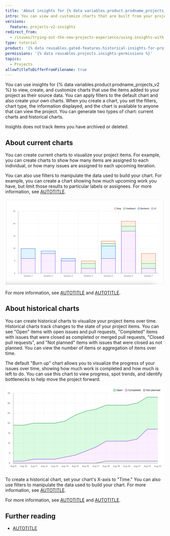 ```yaml
---
title: 'About insights for {% data variables.product.prodname_projects_v2 %}'
intro: You can view and customize charts that are built from your project's data.
versions:
  feature: projects-v2-insights
redirect_from:
  - /issues/trying-out-the-new-projects-experience/using-insights-with-projects
type: tutorial
product: '{% data reusables.gated-features.historical-insights-for-projects %}'
permissions: '{% data reusables.projects.insights-permissions %}'
topics:
  - Projects
allowTitleToDifferFromFilename: true
---
```


You can use insights for {% data variables.product.prodname_projects_v2 %} to view, create, and customize charts that use the items added to your project as their source data. You can apply filters to the default chart and also create your own charts. When you create a chart, you set the filters, chart type, the information displayed, and the chart is available to anyone that can view the project. You can generate two types of chart: current charts and historical charts.

Insights does not track items you have archived or deleted.

## About current charts

You can create current charts to visualize your project items. For example, you can create charts to show how many items are assigned to each individual, or how many issues are assigned to each upcoming iteration.

You can also use filters to manipulate the data used to build your chart. For example, you can create a chart showing how much upcoming work you have, but limit those results to particular labels or assignees. For more information, see [AUTOTITLE](/issues/planning-and-tracking-with-projects/customizing-views-in-your-project/filtering-projects).

![Screenshot of a stacked column chart, with a column for each iteration. Each column is divided into sections for "Bug", "Feedback", "Backend", and "UI."](/assets/images/help/issues/column-chart-example.png)

For more information, see [AUTOTITLE](/issues/planning-and-tracking-with-projects/viewing-insights-from-your-project/creating-charts) and [AUTOTITLE](/issues/planning-and-tracking-with-projects/viewing-insights-from-your-project/configuring-charts).

## About historical charts

You can create historical charts to visualize your project items over time. Historical charts track changes to the state of your project items. You can see "Open" items with open issues and pull requests, "Completed" items with issues that were closed as completed or merged pull requests, "Closed pull requests", and "Not planned" items with issues that were closed as not planned. You can view the number of items or aggregation of items over time.

The default "Burn up" chart allows you to visualize the progress of your issues over time, showing how much work is completed and how much is left to do. You can use this chart to view progress, spot trends, and identify bottlenecks to help move the project forward.

![Screenshot of an example "Burn up" chart, showing the amount of issues over a two-week period split into the categories "Open", "Completed", and "Not planned". The chart uses horizontal lines to plot the number of issues in each category for each day in the two week period.](/assets/images/help/issues/burnup-example.png)

To create a historical chart, set your chart's X-axis to "Time." You can also use filters to manipulate the data used to build your chart. For more information, see [AUTOTITLE](/issues/planning-and-tracking-with-projects/customizing-views-in-your-project/filtering-projects).

For more information, see [AUTOTITLE](/issues/planning-and-tracking-with-projects/viewing-insights-from-your-project/creating-charts) and [AUTOTITLE](/issues/planning-and-tracking-with-projects/viewing-insights-from-your-project/configuring-charts).

## Further reading

* [AUTOTITLE](/issues/planning-and-tracking-with-projects/learning-about-projects/about-projects)
